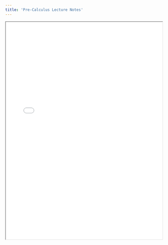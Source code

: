 ```yaml
---
title: 'Pre-Calculus Lecture Notes'
---
```


<iframe src="./note.pdf" width="100%" height="700px">This browser does not support pdfs</iframe>
